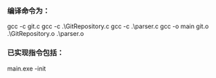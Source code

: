 ### 编译命令为：
gcc -c git.c
gcc -c .\GitRepository.c
gcc -c .\parser.c
gcc -o main git.o .\GitRepository.o .\parser.o
### 已实现指令包括：
main.exe -init